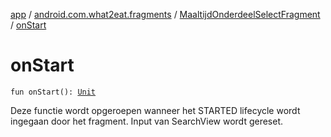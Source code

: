 [app](../../index.md) / [android.com.what2eat.fragments](../index.md) / [MaaltijdOnderdeelSelectFragment](index.md) / [onStart](./on-start.md)

# onStart

`fun onStart(): `[`Unit`](https://kotlinlang.org/api/latest/jvm/stdlib/kotlin/-unit/index.html)

Deze functie wordt opgeroepen wanneer het STARTED lifecycle wordt ingegaan door het fragment.
Input van SearchView wordt gereset.

